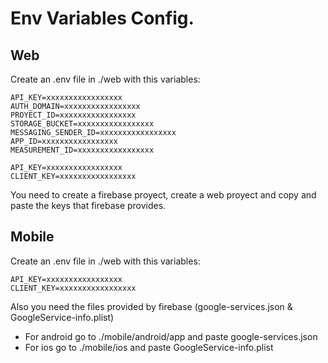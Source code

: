 # Env Variables Config.

## Web

Create an .env file in ./web with this variables:

````
API_KEY=xxxxxxxxxxxxxxxxx
AUTH_DOMAIN=xxxxxxxxxxxxxxxxx
PROYECT_ID=xxxxxxxxxxxxxxxxx
STORAGE_BUCKET=xxxxxxxxxxxxxxxxx
MESSAGING_SENDER_ID=xxxxxxxxxxxxxxxxx
APP_ID=xxxxxxxxxxxxxxxxx
MEASUREMENT_ID=xxxxxxxxxxxxxxxxx

API_KEY=xxxxxxxxxxxxxxxxx
CLIENT_KEY=xxxxxxxxxxxxxxxxx
````

You need to create a firebase proyect, create a web proyect and copy and paste the keys that firebase provides.

## Mobile

Create an .env file in ./web with this variables:

````
API_KEY=xxxxxxxxxxxxxxxxx
CLIENT_KEY=xxxxxxxxxxxxxxxxx
````

Also you need the files provided by firebase (google-services.json & GoogleService-info.plist)

- For android go to ./mobile/android/app and paste google-services.json
- For ios go to ./mobile/ios and paste GoogleService-info.plist